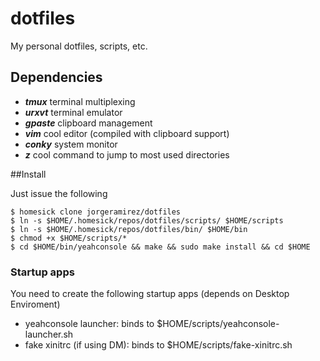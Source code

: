 # dotfiles

My personal dotfiles, scripts, etc.

## Dependencies

* _**tmux**_ terminal multiplexing
* _**urxvt**_ terminal emulator
* _**gpaste**_ clipboard management
* _**vim**_ cool editor (compiled with clipboard support)
* _**conky**_ system monitor
* _**z**_ cool command to jump to most used directories

##Install

Just issue the following

    $ homesick clone jorgeramirez/dotfiles
    $ ln -s $HOME/.homesick/repos/dotfiles/scripts/ $HOME/scripts
    $ ln -s $HOME/.homesick/repos/dotfiles/bin/ $HOME/bin
    $ chmod +x $HOME/scripts/*
    $ cd $HOME/bin/yeahconsole && make && sudo make install && cd $HOME

### Startup apps

You need to create the following startup apps (depends on Desktop Enviroment)

* yeahconsole launcher: binds to $HOME/scripts/yeahconsole-launcher.sh
* fake xinitrc (if using DM): binds to $HOME/scripts/fake-xinitrc.sh
